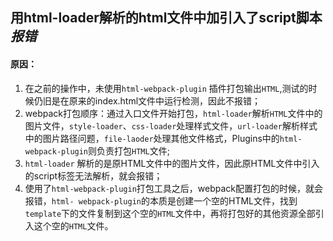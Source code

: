 ## 用html-loader解析的html文件中加引入了script脚本*报错*

#### 原因：

1. 在之前的操作中，未使用`html-webpack-plugin` 插件打包输出`HTML`,测试的时候仍旧是在原来的index.html文件中运行检测，因此不报错；
2. webpack打包顺序：通过入口文件开始打包，`html-loader`解析`HTML`文件中的图片文件，`style-loader`、`css-loader`处理样式文件，`url-loader`解析样式中的图片路径问题，`file-laoder`处理其他文件格式，Plugins中的`html-webpack-plugin`则负责打包`HTML`文件;
3. `html-loader` 解析的是原HTML文件中的图片文件，因此原HTML文件中引入的script标签无法解析，就会报错；
4. 使用了`html-webpack-plugin`打包工具之后，webpack配置打包的时候，就会报错，`html- webpack-plugin`的本质是创建一个空的HTML文件，找到`template`下的文件复制到这个空的`HTML`文件中，再将打包好的其他资源全部引入这个空的`HTML`文件。
